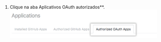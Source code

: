 1. Clique na aba </strong>Aplicativos OAuth autorizados**. ![Aba de aplicativos OAuth autorizados](/assets/images/help/settings/settings-authorized-oauth-apps-tab.png)</li> </ol>
